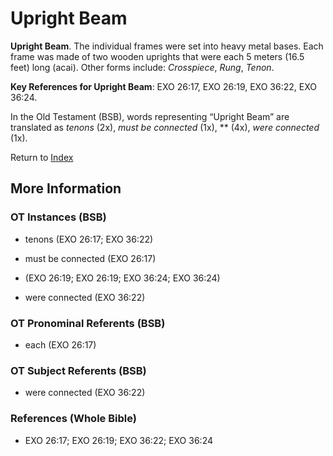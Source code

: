# Upright Beam
**Upright Beam**. 
The individual frames were set into heavy metal bases. Each frame was made of two wooden uprights that were each 5 meters (16.5 feet) long (acai). 
Other forms include: 
*Crosspiece*, *Rung*, *Tenon*. 


**Key References for Upright Beam**: 
EXO 26:17, EXO 26:19, EXO 36:22, EXO 36:24. 


In the Old Testament (BSB), words representing “Upright Beam” are translated as 
*tenons* (2x), *must be connected* (1x), ** (4x), *were connected* (1x). 




Return to [Index](00-Index.md)

## More Information

### OT Instances (BSB)

* tenons (EXO 26:17; EXO 36:22)

* must be connected (EXO 26:17)

*  (EXO 26:19; EXO 26:19; EXO 36:24; EXO 36:24)

* were connected (EXO 36:22)



### OT Pronominal Referents (BSB)

* each (EXO 26:17)



### OT Subject Referents (BSB)

* were connected (EXO 36:22)



### References (Whole Bible)

* EXO 26:17; EXO 26:19; EXO 36:22; EXO 36:24



